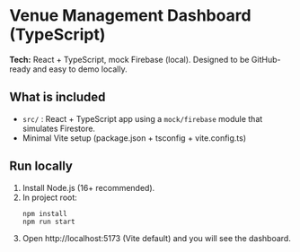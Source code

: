 # Venue Management Dashboard (TypeScript)

**Tech:** React + TypeScript, mock Firebase (local). Designed to be GitHub-ready and easy to demo locally.

## What is included
- `src/` : React + TypeScript app using a `mock/firebase` module that simulates Firestore.
- Minimal Vite setup (package.json + tsconfig + vite.config.ts)

## Run locally
1. Install Node.js (16+ recommended).
2. In project root:
   ```
   npm install
   npm run start
   ```
3. Open http://localhost:5173 (Vite default) and you will see the dashboard.


